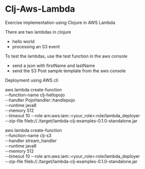 # Clj-Aws-Lambda
Exercise implementation using Clojure in AWS Lambda


There are two lambdas in clojure
- hello world
- processing an S3 event

To test the lambdas, use the test function in the aws console
- send a json with firstName and lastName
- send the S3 Post sample template from the aws console

Deployment using AWS cli

aws lambda create-function   
	--function-name clj-hellopojo   
	--handler PojoHandler::handlepojo   
	--runtime java8   
	--memory 512   
	--timeout 10 
	--role  arn:aws:iam::<your_role>:role/lambda_deployer  
	--zip-file fileb://./target/lambda-clj-examples-0.1.0-standalone.jar
	
aws lambda create-function   
	--function-name clj-s3   
	--handler stream_handler  
	--runtime java8   
	--memory 512   
	--timeout 10 
	--role  arn:aws:iam::<your_role>:role/lambda_deployer  
	--zip-file fileb://./target/lambda-clj-examples-0.1.0-standalone.jar


